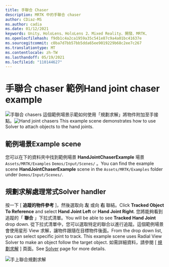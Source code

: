 ```yaml
---
title: 手聯合 Chaser
description: MRTK 中的手聯合 chaser
author: CDiaz-MS
ms.author: cadia
ms.date: 01/12/2021
keywords: Unity、HoloLens、HoloLens 2、Mixed Reality、開發、MRTK、
ms.openlocfilehash: f9db1c4a2ca1959a35c541e87c9a4a01bc41637e
ms.sourcegitcommit: c0ba7d7bb57bb5dda65ee9019229b68c2ee7c267
ms.translationtype: MT
ms.contentlocale: zh-TW
ms.lasthandoff: 05/19/2021
ms.locfileid: "110144627"
---
```

# <a name="hand-joint-chaser-example"></a><span data-ttu-id="30ff8-104">手聯合 chaser 範例</span><span class="sxs-lookup"><span data-stu-id="30ff8-104">Hand joint chaser example</span></span>

<span data-ttu-id="30ff8-105">![手聯合 chasers ](../images/hand-joint-chaser/MRTK_HandJointChaser_Main.jpg) 這個範例場景示範如何使用「規劃求解」將物件附加至手接點。</span><span class="sxs-lookup"><span data-stu-id="30ff8-105">![Hand joint chasers](../images/hand-joint-chaser/MRTK_HandJointChaser_Main.jpg) This example scene demonstrates how to use Solver to attach objects to the hand joints.</span></span>

## <a name="example-scene"></a><span data-ttu-id="30ff8-106">範例場景</span><span class="sxs-lookup"><span data-stu-id="30ff8-106">Example scene</span></span>

<span data-ttu-id="30ff8-107">您可以在下的資料夾中找到範例場景 **HandJointChaserExample** 場景 `Assets/MRTK/Examples` `Demos/Input/Scenes/` 。</span><span class="sxs-lookup"><span data-stu-id="30ff8-107">You can find the example scene **HandJointChaserExample** scene in the `Assets/MRTK/Examples` folder under `Demos/Input/Scenes/`.</span></span>

## <a name="solver-handler"></a><span data-ttu-id="30ff8-108">規劃求解處理常式</span><span class="sxs-lookup"><span data-stu-id="30ff8-108">Solver handler</span></span>

<span data-ttu-id="30ff8-109">按一下 [ **追蹤的物件參考** ]，然後選取向 **左** 或向 **右** 聯結。</span><span class="sxs-lookup"><span data-stu-id="30ff8-109">Click **Tracked Object To Reference** and select **Hand Joint Left** or **Hand Joint Right**.</span></span> <span data-ttu-id="30ff8-110">您將能夠看到追蹤的「 **聯合** 」下拉式清單。</span><span class="sxs-lookup"><span data-stu-id="30ff8-110">You will be able to see **Tracked Hand Joint** drop down.</span></span> <span data-ttu-id="30ff8-111">從下拉式清單中，您可以選取特定的聯合以進行追蹤。這個範例場景會使用星形 View 求解，讓物件跟隨在目標物件後面。</span><span class="sxs-lookup"><span data-stu-id="30ff8-111">From the drop down list, you can select specific joint to track. This example scene uses Radial View Solver to make an object follow the target object.</span></span> <span data-ttu-id="30ff8-112">如需詳細資料，請參閱 [ [規劃求解](../ux-building-blocks/solvers/solver.md) ] 頁面。</span><span class="sxs-lookup"><span data-stu-id="30ff8-112">See [Solver](../ux-building-blocks/solvers/solver.md) page for more details.</span></span>

![手上聯合規劃求解](../images/hand-joint-chaser/MRTK_Solver_HandJoint.jpg)
